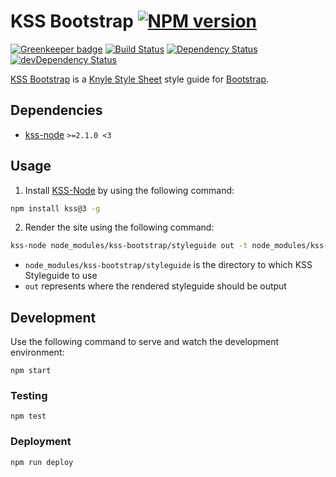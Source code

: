 # KSS Bootstrap [![NPM version](https://img.shields.io/npm/v/kss-bootstrap.svg)](https://www.npmjs.org/package/kss-bootstrap)

[![Greenkeeper badge](https://badges.greenkeeper.io/kalamuna/kss-bootstrap.svg)](https://greenkeeper.io/)
[![Build Status](https://travis-ci.org/kalamuna/kss-bootstrap.svg?branch=master)](https://travis-ci.org/kalamuna/kss-bootstrap)
[![Dependency Status](https://david-dm.org/kalamuna/kss-bootstrap.svg)](https://david-dm.org/kalamuna/kss-bootstrap)
[![devDependency Status](https://david-dm.org/kalamuna/kss-bootstrap/dev-status.svg)](https://david-dm.org/kalamuna/kss-bootstrap#info=devDependencies)

[KSS Bootstrap](https://github.com/kalamuna/kss-bootstrap) is a [Knyle Style Sheet](http://warpspire.com/kss/) style guide for [Bootstrap](http://getbootstrap.com).

## Dependencies

* [kss-node](https://github.com/kss-node/kss-node) `>=2.1.0 <3`

## Usage

1. Install [KSS-Node](http://kss-node.github.io/kss-node/) by using the following command:

  ``` bash
  npm install kss@3 -g
  ```

2. Render the site using the following command:

  ``` bash
  kss-node node_modules/kss-bootstrap/styleguide out -t node_modules/kss-bootstrap/bootstrap
  ```

  * `node_modules/kss-bootstrap/styleguide` is the directory to which KSS Styleguide to use
  * `out` represents where the rendered styleguide should be output

## Development

Use the following command to serve and watch the development environment:

    npm start

### Testing

    npm test

### Deployment

    npm run deploy
